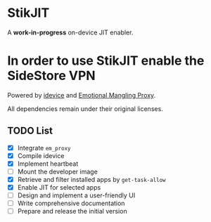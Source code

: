 # StikJIT

A **work-in-progress** on-device JIT enabler.

# In order to use StikJIT enable the SideStore VPN

Powered by [idevice](https://github.com/jkcoxson/idevice) and [Emotional Mangling Proxy](https://github.com/SideStore/em_proxy).

All dependencies remain under their original licenses.

## TODO List  

- [X] Integrate `em_proxy`  
- [X] Compile idevice 
- [X] Implement heartbeat
- [ ] Mount the developer image     
- [X] Retrieve and filter installed apps by `get-task-allow`  
- [X] Enable JIT for selected apps  
- [ ] Design and implement a user-friendly UI  
- [ ] Write comprehensive documentation  
- [ ] Prepare and release the initial version  
